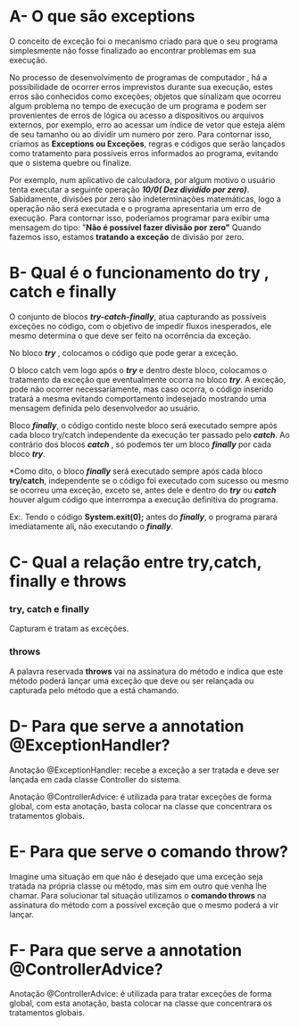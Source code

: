 # A- O que são exceptions

O conceito de exceção foi o mecanismo criado para que o seu programa simplesmente não fosse finalizado ao encontrar problemas em sua execução.

No processo de desenvolvimento de programas de computador , há a possibilidade de ocorrer erros imprevistos durante sua execução, estes erros são conhecidos como exceções; objetos que sinalizam que ocorreu algum problema no tempo de execução de um programa e podem ser provenientes de erros de lógica ou acesso a dispositivos ou arquivos externos, por exemplo, erro ao acessar um índice de vetor que esteja além de seu tamanho ou ao dividir um numero por zero.
Para contornar isso, criamos as **Exceptions ou Exceções**, regras e códigos que serão lançados como tratamento para possíveis erros informados ao programa, evitando que o sistema quebre ou finalize.

Por exemplo, num aplicativo de calculadora, por algum motivo o usuário tenta executar a seguinte operação ***10/0( Dez dividido por zero)***. Sabidamente, divisões por zero são indeterminações matemáticas, logo a operação não será executada e o programa apresentaria um erro de execução. Para contornar isso, poderíamos programar para exibir uma mensagem do tipo: "**Não é possível fazer divisão por zero"** Quando fazemos isso, estamos **tratando a exceção** de divisão por zero. 

# B- Qual é o funcionamento do **try** , **catch** e **finally**

O conjunto de blocos ***try-catch-finally***, atua capturando as possíveis exceções no código, com o objetivo de impedir fluxos inesperados, ele mesmo determina o que deve ser feito na ocorrência da exceção.

No bloco ***try*** , colocamos o código que pode gerar a exceção.

O bloco catch vem logo após o ***try*** e dentro deste bloco, colocamos o tratamento da exceção que eventualmente ocorra no bloco ***try***. A exceção, pode não ocorrer necessariamente, mas caso ocorra, o código inserido tratará a mesma evitando comportamento indesejado mostrando uma mensagem definida pelo desenvolvedor ao usuário.

Bloco ***finally***, o código contido neste bloco será executado sempre após cada bloco try/catch independente da execução ter passado pelo ***catch***. Ao contrário dos blocos ***catch*** , só podemos ter um bloco ***finally*** por cada bloco ***try***.

*Como dito, o bloco ***finally*** será executado sempre após cada bloco **try/catch**, independente se o código foi executado com sucesso ou mesmo se ocorreu uma exceção, exceto se, antes dele e dentro do ***try*** ou ***catch*** houver algum código que interrompa a execução definitiva do programa.

Ex:. Tendo o código **System.exit(0);** antes do ***finally***, o programa parará imediatamente ali, não executando o ***finally***.



# C- Qual a relação entre try,catch, finally e throws



### try, catch e finally

Capturam e tratam as exceções.

### throws

A palavra reservada **throws** vai na assinatura do método e indica que este método poderá lançar uma exceção que deve ou ser relançada ou capturada pelo método que a está chamando.



# D- Para que serve a annotation @ExceptionHandler?

Anotação @ExceptionHandler: recebe a exceção a ser tratada e deve ser lançada em cada classe Controller do sistema.

Anotação @ControllerAdvice: é utilizada para tratar exceções de forma global, com esta anotação, basta colocar na classe que concentrara os tratamentos globais.



# E- Para que serve o comando throw?

Imagine uma situação em que não é desejado que uma exceção seja tratada na própria classe ou método, mas sim em outro que venha lhe chamar. Para solucionar tal situação utilizamos o **comando throws** na assinatura do método com a possível exceção que o mesmo poderá a vir lançar.



# F- Para que serve a annotation @ControllerAdvice?

Anotação @ControllerAdvice: é utilizada para tratar exceções de forma global, com esta anotação, basta colocar na classe que concentrara os tratamentos globais.